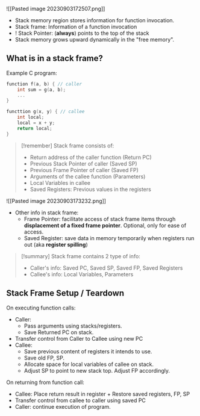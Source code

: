 ![[Pasted image 20230903172507.png]]

- Stack memory region stores information for function invocation.
- Stack frame: Information of a function invocation
- ! Stack Pointer: (**always**) points to the top of the stack
- Stack memory grows upward dynamically in the "free memory".

## What is in a stack frame?

Example C program:

```C
function f(a, b) { // caller
	int sum = g(a, b);
	...
}

functtion g(x, y) { // callee
	int local;
	local = x + y;
	return local;
}
```

>[!remember]
> Stack frame consists of:
> - Return address of the caller function (Return PC)
> - Previous Stack Pointer  of caller (Saved SP)
> - Previous Frame Pointer of caller (Saved FP)
> - Arguments of the callee function (Parameters)
> - Local Variables in callee
> - Saved Registers: Previous values in the registers 

![[Pasted image 20230903173232.png]]

- Other info in stack frame:
	- Frame Pointer: facilitate access of stack frame items through **displacement of a fixed frame pointer**. Optional, only for ease of access.
	- Saved Register: save data in memory temporarily when registers run out (aka **register spilling**)

>[!summary]
> Stack frame contains 2 type of info:
> - Caller's info: Saved PC, Saved SP, Saved FP, Saved Registers
> - Callee's info: Local Variables, Parameters

## Stack Frame Setup / Teardown

On executing function calls:
- Caller: 
	- Pass arguments using stacks/registers.
	- Save Returned PC on stack.
- Transfer control from Caller to Callee using new PC
- Callee: 
	- Save previous content of registers it intends to use.
	- Save old FP, SP.
	- Allocate space for local variables of callee on stack.
	- Adjust SP to point to new stack top. Adjust FP accordingly.

On returning from function call:
- Callee: Place return result in register + Restore saved registers, FP, SP
- Transfer control from callee to caller using saved PC
- Caller: continue execution of program.
